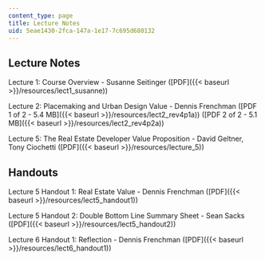 ```yaml
---
content_type: page
title: Lecture Notes
uid: 5eae1430-2fca-147a-1e17-7c695d680132
---
```


Lecture Notes
-------------

Lecture 1: Course Overview - Susanne Seitinger ([PDF]({{< baseurl >}}/resources/lect1_susanne))

Lecture 2: Placemaking and Urban Design Value - Dennis Frenchman ([PDF 1 of 2 - 5.4 MB]({{< baseurl >}}/resources/lect2_rev4p1a)) ([PDF 2 of 2 - 5.1 MB]({{< baseurl >}}/resources/lect2_rev4p2a))

Lecture 5: The Real Estate Developer Value Proposition - David Geltner, Tony Ciochetti ([PDF]({{< baseurl >}}/resources/lecture_5))

Handouts
--------

Lecture 5 Handout 1: Real Estate Value - Dennis Frenchman ([PDF]({{< baseurl >}}/resources/lect5_handout1))

Lecture 5 Handout 2: Double Bottom Line Summary Sheet - Sean Sacks ([PDF]({{< baseurl >}}/resources/lect5_handout2))

Lecture 6 Handout 1: Reflection - Dennis Frenchman ([PDF]({{< baseurl >}}/resources/lect6_handout1))